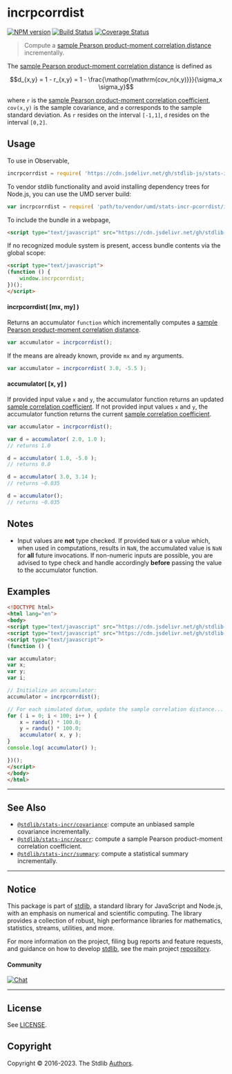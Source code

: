 <!--

@license Apache-2.0

Copyright (c) 2018 The Stdlib Authors.

Licensed under the Apache License, Version 2.0 (the "License");
you may not use this file except in compliance with the License.
You may obtain a copy of the License at

   http://www.apache.org/licenses/LICENSE-2.0

Unless required by applicable law or agreed to in writing, software
distributed under the License is distributed on an "AS IS" BASIS,
WITHOUT WARRANTIES OR CONDITIONS OF ANY KIND, either express or implied.
See the License for the specific language governing permissions and
limitations under the License.

-->

# incrpcorrdist

[![NPM version][npm-image]][npm-url] [![Build Status][test-image]][test-url] [![Coverage Status][coverage-image]][coverage-url] <!-- [![dependencies][dependencies-image]][dependencies-url] -->

> Compute a [sample Pearson product-moment correlation distance][pearson-correlation] incrementally.

<section class="intro">

The [sample Pearson product-moment correlation distance][pearson-correlation] is defined as

<!-- <equation class="equation" label="eq:pearson_distance" align="center" raw="d_{x,y} = 1 - r_{x,y} = 1 - \frac{\operatorname{cov_n(x,y)}}{\sigma_x \sigma_y}" alt="Equation for the Pearson product-moment correlation distance."> -->

```math
d_{x,y} = 1 - r_{x,y} = 1 - \frac{\mathop{\mathrm{cov_n(x,y)}}}{\sigma_x \sigma_y}
```

<!-- <div class="equation" align="center" data-raw-text="d_{x,y} = 1 - r_{x,y} = 1 - \frac{\operatorname{cov_n(x,y)}}{\sigma_x \sigma_y}" data-equation="eq:pearson_distance">
    <img src="https://cdn.jsdelivr.net/gh/stdlib-js/stdlib@7e0a95722efd9c771b129597380c63dc6715508b/lib/node_modules/@stdlib/stats/incr/pcorrdist/docs/img/equation_pearson_distance.svg" alt="Equation for the Pearson product-moment correlation distance.">
    <br>
</div> -->

<!-- </equation> -->

where `r` is the [sample Pearson product-moment correlation coefficient][pearson-correlation], `cov(x,y)` is the sample covariance, and `σ` corresponds to the sample standard deviation. As `r` resides on the interval `[-1,1]`, `d` resides on the interval `[0,2]`.

</section>

<!-- /.intro -->



<section class="usage">

## Usage

To use in Observable,

```javascript
incrpcorrdist = require( 'https://cdn.jsdelivr.net/gh/stdlib-js/stats-incr-pcorrdist@umd/browser.js' )
```

To vendor stdlib functionality and avoid installing dependency trees for Node.js, you can use the UMD server build:

```javascript
var incrpcorrdist = require( 'path/to/vendor/umd/stats-incr-pcorrdist/index.js' )
```

To include the bundle in a webpage,

```html
<script type="text/javascript" src="https://cdn.jsdelivr.net/gh/stdlib-js/stats-incr-pcorrdist@umd/browser.js"></script>
```

If no recognized module system is present, access bundle contents via the global scope:

```html
<script type="text/javascript">
(function () {
    window.incrpcorrdist;
})();
</script>
```

#### incrpcorrdist( \[mx, my] )

Returns an accumulator `function` which incrementally computes a [sample Pearson product-moment correlation distance][pearson-correlation].

```javascript
var accumulator = incrpcorrdist();
```

If the means are already known, provide `mx` and `my` arguments.

```javascript
var accumulator = incrpcorrdist( 3.0, -5.5 );
```

#### accumulator( \[x, y] )

If provided input value `x` and `y`, the accumulator function returns an updated [sample correlation coefficient][pearson-correlation]. If not provided input values `x` and `y`, the accumulator function returns the current [sample correlation coefficient][pearson-correlation].

```javascript
var accumulator = incrpcorrdist();

var d = accumulator( 2.0, 1.0 );
// returns 1.0

d = accumulator( 1.0, -5.0 );
// returns 0.0

d = accumulator( 3.0, 3.14 );
// returns ~0.035

d = accumulator();
// returns ~0.035
```

</section>

<!-- /.usage -->

<section class="notes">

## Notes

-   Input values are **not** type checked. If provided `NaN` or a value which, when used in computations, results in `NaN`, the accumulated value is `NaN` for **all** future invocations. If non-numeric inputs are possible, you are advised to type check and handle accordingly **before** passing the value to the accumulator function.

</section>

<!-- /.notes -->

<section class="examples">

## Examples

<!-- eslint no-undef: "error" -->

```html
<!DOCTYPE html>
<html lang="en">
<body>
<script type="text/javascript" src="https://cdn.jsdelivr.net/gh/stdlib-js/random-base-randu@umd/browser.js"></script>
<script type="text/javascript" src="https://cdn.jsdelivr.net/gh/stdlib-js/stats-incr-pcorrdist@umd/browser.js"></script>
<script type="text/javascript">
(function () {

var accumulator;
var x;
var y;
var i;

// Initialize an accumulator:
accumulator = incrpcorrdist();

// For each simulated datum, update the sample correlation distance...
for ( i = 0; i < 100; i++ ) {
    x = randu() * 100.0;
    y = randu() * 100.0;
    accumulator( x, y );
}
console.log( accumulator() );

})();
</script>
</body>
</html>
```

</section>

<!-- /.examples -->

<!-- Section for related `stdlib` packages. Do not manually edit this section, as it is automatically populated. -->

<section class="related">

* * *

## See Also

-   <span class="package-name">[`@stdlib/stats-incr/covariance`][@stdlib/stats/incr/covariance]</span><span class="delimiter">: </span><span class="description">compute an unbiased sample covariance incrementally.</span>
-   <span class="package-name">[`@stdlib/stats-incr/pcorr`][@stdlib/stats/incr/pcorr]</span><span class="delimiter">: </span><span class="description">compute a sample Pearson product-moment correlation coefficient.</span>
-   <span class="package-name">[`@stdlib/stats-incr/summary`][@stdlib/stats/incr/summary]</span><span class="delimiter">: </span><span class="description">compute a statistical summary incrementally.</span>

</section>

<!-- /.related -->

<!-- Section for all links. Make sure to keep an empty line after the `section` element and another before the `/section` close. -->


<section class="main-repo" >

* * *

## Notice

This package is part of [stdlib][stdlib], a standard library for JavaScript and Node.js, with an emphasis on numerical and scientific computing. The library provides a collection of robust, high performance libraries for mathematics, statistics, streams, utilities, and more.

For more information on the project, filing bug reports and feature requests, and guidance on how to develop [stdlib][stdlib], see the main project [repository][stdlib].

#### Community

[![Chat][chat-image]][chat-url]

---

## License

See [LICENSE][stdlib-license].


## Copyright

Copyright &copy; 2016-2023. The Stdlib [Authors][stdlib-authors].

</section>

<!-- /.stdlib -->

<!-- Section for all links. Make sure to keep an empty line after the `section` element and another before the `/section` close. -->

<section class="links">

[npm-image]: http://img.shields.io/npm/v/@stdlib/stats-incr-pcorrdist.svg
[npm-url]: https://npmjs.org/package/@stdlib/stats-incr-pcorrdist

[test-image]: https://github.com/stdlib-js/stats-incr-pcorrdist/actions/workflows/test.yml/badge.svg?branch=main
[test-url]: https://github.com/stdlib-js/stats-incr-pcorrdist/actions/workflows/test.yml?query=branch:main

[coverage-image]: https://img.shields.io/codecov/c/github/stdlib-js/stats-incr-pcorrdist/main.svg
[coverage-url]: https://codecov.io/github/stdlib-js/stats-incr-pcorrdist?branch=main

<!--

[dependencies-image]: https://img.shields.io/david/stdlib-js/stats-incr-pcorrdist.svg
[dependencies-url]: https://david-dm.org/stdlib-js/stats-incr-pcorrdist/main

-->

[chat-image]: https://img.shields.io/gitter/room/stdlib-js/stdlib.svg
[chat-url]: https://app.gitter.im/#/room/#stdlib-js_stdlib:gitter.im

[stdlib]: https://github.com/stdlib-js/stdlib

[stdlib-authors]: https://github.com/stdlib-js/stdlib/graphs/contributors

[umd]: https://github.com/umdjs/umd
[es-module]: https://developer.mozilla.org/en-US/docs/Web/JavaScript/Guide/Modules

[deno-url]: https://github.com/stdlib-js/stats-incr-pcorrdist/tree/deno
[umd-url]: https://github.com/stdlib-js/stats-incr-pcorrdist/tree/umd
[esm-url]: https://github.com/stdlib-js/stats-incr-pcorrdist/tree/esm
[branches-url]: https://github.com/stdlib-js/stats-incr-pcorrdist/blob/main/branches.md

[stdlib-license]: https://raw.githubusercontent.com/stdlib-js/stats-incr-pcorrdist/main/LICENSE

[pearson-correlation]: https://en.wikipedia.org/wiki/Pearson_correlation_coefficient

<!-- <related-links> -->

[@stdlib/stats/incr/covariance]: https://github.com/stdlib-js/stats-incr-covariance/tree/umd

[@stdlib/stats/incr/pcorr]: https://github.com/stdlib-js/stats-incr-pcorr/tree/umd

[@stdlib/stats/incr/summary]: https://github.com/stdlib-js/stats-incr-summary/tree/umd

<!-- </related-links> -->

</section>

<!-- /.links -->
